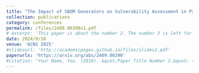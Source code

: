 ```yaml
---
title: "The Impact of SBOM Generators on Vulnerability Assessment in Python: A Comparison and a Novel Approach"
collection: publications
category: conferences
permalink: /files/2409.06390v1.pdf
# excerpt: 'This paper is about the number 2. The number 3 is left for future work.'
date: 2024/9/10
venue: 'ACNS 2025'
#slidesurl: 'http://academicpages.github.io/files/slides2.pdf'
paperurls: 'https://arxiv.org/abs/2409.06390'
#citation: 'Your Name, You. (2010). &quot;Paper Title Number 2.&quot; <i>Journal 1</i>. 1(2).'
---
```


<!-- The contents above will be part of a list of publications, if the user clicks the link for the publication than the contents of section will be rendered as a full page, allowing you to provide more information about the paper for the reader. When publications are displayed as a single page, the contents of the above "citation" field will automatically be included below this section in a smaller font. -->